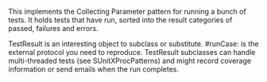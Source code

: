 This implements the Collecting Parameter pattern for running a bunch of tests.  It holds tests that have run, sorted into the result categories of passed, failures and errors.

TestResult is an interesting object to subclass or substitute. #runCase: is the external protocol you need to reproduce. TestResult subclasses can  handle multi-threaded tests (see SUnitXProcPatterns) and might record coverage information or send emails when the run completes.

